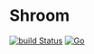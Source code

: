 # Shroom
[![build Status](https://github.com/suwakei/Shroom/workflows/build/badge.svg)](https://github.com/suwakei/Shroom/actions)
[![Go](https://custom-icon-badges.herokuapp.com/badge/Go-00ADD8.svg?logo=Go&logoColor=white)]()


